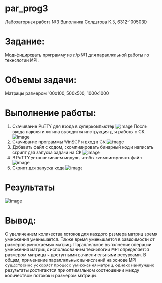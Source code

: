 # par_prog3
Лабораторная работа №3
Выполнила Солдатова К.В, 6312-100503D
# Задание:
Модифицировать программу из л/р №1 для параллельной работы по технологии MPI.
# Объемы задачи:
Матрицы размером 100х100, 500х500, 1000х1000
# Выполнение работы:
1. Скачивание PuTTY для входа в суперкомпьютер 
![image](https://github.com/KsSoldatova/par_prog3/assets/114083993/ff01aa3c-fd01-44c2-aa04-259509227fd6)
После ввода пароля и логина выводится инструкция для работы с СК
![image](https://github.com/KsSoldatova/par_prog3/assets/114083993/67a356ed-496b-4da2-b9f3-9cf2d391edaf)
2. Скачивание программы WinSCP и вход в СК
![image](https://github.com/KsSoldatova/par_prog3/assets/114083993/61de5cca-4925-4161-8625-b5e6d57792cf)
3. Добавить файл с кодом, скомпилировать бинарный код и написать скрипт для запуска задачи на СК
![image](https://github.com/KsSoldatova/par_prog3/assets/114083993/c2bbb59b-ed56-456e-b9e7-b69a8b4a3004)
4. В PuTTY устанавливаем модуль, чтобы скомпилировать файл
![image](https://github.com/KsSoldatova/par_prog3/assets/114083993/17dd2f96-9277-47b4-8f8d-3e58cd29c909)
5. Скрипт для запуска кода
![image](https://github.com/KsSoldatova/par_prog3/assets/114083993/04013667-b44c-42f8-8960-cf3433025188)
# Результаты
![image](https://github.com/KsSoldatova/par_prog3/assets/114083993/50365629-e091-4d2d-b771-d11bf7bbff3d)
# Вывод:
С увеличением количества потоков для каждого размера матриц время умножения уменьшается. Также время уменьшается в зависимости от размеров умножаемых матриц. Параллельное выполнение операции умножения матриц с использованием технологии MPI определяется размером матрицы и доступными вычислительными ресурсами. В общем, применение параллельных вычислений на основе MPI существенно ускоряет процесс умножения матриц, однако наилучшие результаты достигаются при оптимальном соотношении между количеством потоков и размером матрицы.
